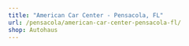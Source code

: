 ```yaml
---
title: "American Car Center - Pensacola, FL"
url: /pensacola/american-car-center-pensacola-fl/
shop: Autohaus
---
```

